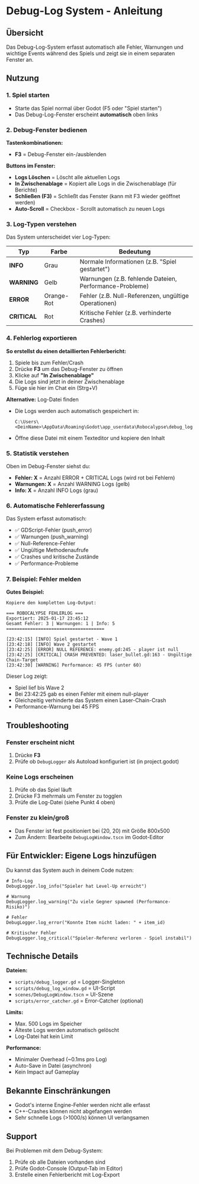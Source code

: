 # Debug-Log System - Anleitung

## Übersicht

Das Debug-Log-System erfasst automatisch alle Fehler, Warnungen und wichtige Events während des Spiels und zeigt sie in einem separaten Fenster an.

## Nutzung

### 1. Spiel starten
- Starte das Spiel normal über Godot (F5 oder "Spiel starten")
- Das Debug-Log-Fenster erscheint **automatisch** oben links

### 2. Debug-Fenster bedienen

**Tastenkombinationen:**
- **F3** = Debug-Fenster ein-/ausblenden

**Buttons im Fenster:**
- **Logs Löschen** = Löscht alle aktuellen Logs
- **In Zwischenablage** = Kopiert alle Logs in die Zwischenablage (für Berichte)
- **Schließen (F3)** = Schließt das Fenster (kann mit F3 wieder geöffnet werden)
- **Auto-Scroll** = Checkbox - Scrollt automatisch zu neuen Logs

### 3. Log-Typen verstehen

Das System unterscheidet vier Log-Typen:

| Typ | Farbe | Bedeutung |
|-----|-------|-----------|
| **INFO** | Grau | Normale Informationen (z.B. "Spiel gestartet") |
| **WARNING** | Gelb | Warnungen (z.B. fehlende Dateien, Performance-Probleme) |
| **ERROR** | Orange-Rot | Fehler (z.B. Null-Referenzen, ungültige Operationen) |
| **CRITICAL** | Rot | Kritische Fehler (z.B. verhinderte Crashes) |

### 4. Fehlerlog exportieren

**So erstellst du einen detaillierten Fehlerbericht:**

1. Spiele bis zum Fehler/Crash
2. Drücke **F3** um das Debug-Fenster zu öffnen
3. Klicke auf **"In Zwischenablage"**
4. Die Logs sind jetzt in deiner Zwischenablage
5. Füge sie hier im Chat ein (Strg+V)

**Alternative:** Log-Datei finden
- Die Logs werden auch automatisch gespeichert in:
  ```
  C:\Users\<DeinName>\AppData\Roaming\Godot\app_userdata\Robocalypse\debug_log.txt
  ```
- Öffne diese Datei mit einem Texteditor und kopiere den Inhalt

### 5. Statistik verstehen

Oben im Debug-Fenster siehst du:
- **Fehler: X** = Anzahl ERROR + CRITICAL Logs (wird rot bei Fehlern)
- **Warnungen: X** = Anzahl WARNING Logs (gelb)
- **Info: X** = Anzahl INFO Logs (grau)

### 6. Automatische Fehlererfassung

Das System erfasst automatisch:
- ✅ GDScript-Fehler (push_error)
- ✅ Warnungen (push_warning)
- ✅ Null-Reference-Fehler
- ✅ Ungültige Methodenaufrufe
- ✅ Crashes und kritische Zustände
- ✅ Performance-Probleme

### 7. Beispiel: Fehler melden

**Gutes Beispiel:**
```
Kopiere den kompletten Log-Output:

=== ROBOCALYPSE FEHLERLOG ===
Exportiert: 2025-01-17 23:45:12
Gesamt Fehler: 3 | Warnungen: 1 | Info: 5
=====================================

[23:42:15] [INFO] Spiel gestartet - Wave 1
[23:42:18] [INFO] Wave 2 gestartet
[23:42:25] [ERROR] NULL REFERENCE: enemy.gd:245 - player ist null
[23:42:25] [CRITICAL] CRASH PREVENTED: laser_bullet.gd:163 - Ungültige Chain-Target
[23:42:30] [WARNING] Performance: 45 FPS (unter 60)
```

Dieser Log zeigt:
- Spiel lief bis Wave 2
- Bei 23:42:25 gab es einen Fehler mit einem null-player
- Gleichzeitig verhinderte das System einen Laser-Chain-Crash
- Performance-Warnung bei 45 FPS

## Troubleshooting

### Fenster erscheint nicht
1. Drücke **F3**
2. Prüfe ob `DebugLogger` als Autoload konfiguriert ist (in project.godot)

### Keine Logs erscheinen
1. Prüfe ob das Spiel läuft
2. Drücke F3 mehrmals um Fenster zu togglen
3. Prüfe die Log-Datei (siehe Punkt 4 oben)

### Fenster zu klein/groß
- Das Fenster ist fest positioniert bei (20, 20) mit Größe 800x500
- Zum Ändern: Bearbeite `DebugLogWindow.tscn` im Godot-Editor

## Für Entwickler: Eigene Logs hinzufügen

Du kannst das System auch in deinem Code nutzen:

```gdscript
# Info-Log
DebugLogger.log_info("Spieler hat Level-Up erreicht")

# Warnung
DebugLogger.log_warning("Zu viele Gegner spawned (Performance-Risiko)")

# Fehler
DebugLogger.log_error("Konnte Item nicht laden: " + item_id)

# Kritischer Fehler
DebugLogger.log_critical("Spieler-Referenz verloren - Spiel instabil")
```

## Technische Details

**Dateien:**
- `scripts/debug_logger.gd` = Logger-Singleton
- `scripts/debug_log_window.gd` = UI-Script
- `scenes/DebugLogWindow.tscn` = UI-Szene
- `scripts/error_catcher.gd` = Error-Catcher (optional)

**Limits:**
- Max. 500 Logs im Speicher
- Älteste Logs werden automatisch gelöscht
- Log-Datei hat kein Limit

**Performance:**
- Minimaler Overhead (~0.1ms pro Log)
- Auto-Save in Datei (asynchron)
- Kein Impact auf Gameplay

## Bekannte Einschränkungen

- Godot's interne Engine-Fehler werden nicht alle erfasst
- C++-Crashes können nicht abgefangen werden
- Sehr schnelle Logs (>1000/s) können UI verlangsamen

## Support

Bei Problemen mit dem Debug-System:
1. Prüfe ob alle Dateien vorhanden sind
2. Prüfe Godot-Console (Output-Tab im Editor)
3. Erstelle einen Fehlerbericht mit Log-Export
